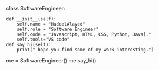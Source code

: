 class SoftwareEngineer:

    def __init__(self):
        self.name = "HadeelAlayed"
        self.role = "Software Engineer"
        self.code = "Javascript, HTML, CSS, Python, Java],"
        self.tools="VS code"
    def say_hi(self):
        print(" hope you find some of my work interesting.")


me = SoftwareEngineer()
me.say_hi()
  
 

